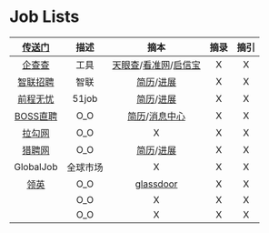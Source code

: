<style type="text/css">
#content {margin-left: 20px;}
#content table {width:1300px;}
</style>
# Job Lists

| [传送门](../navigation.md#sp) | 描述 | 摘本 | 摘录 | 摘引 |
|:---:|:---:|:---:|:---:|:---:|
| [企查查](https://www.qcc.com/) | 工具 | [天眼查](https://www.tianyancha.com/)/[看准网](https://www.kanzhun.com/)/[启信宝](https://www.qixin.com/) | X | X |
| [智联招聘](https://www.zhaopin.com/) | 智联 | [简历](https://i.zhaopin.com/resume)/[进展](https://i.zhaopin.com/schedule) | X | X |
| [前程无忧](https://www.51job.com/) | 51job | [简历](https://i.51job.com/resume/resume_center.php)/[进展](https://i.51job.com/userset/resume_browsed.php) | X | X |
| [BOSS直聘](https://www.zhipin.com/) | O_O | [简历](https://www.zhipin.com/web/geek/resume)/[消息中心](https://www.zhipin.com/web/geek/chat) | X | X |
| [拉勾网](https://www.lagou.com/) | O_O | X | X | X |
| [猎聘网](https://c.liepin.com/) | O_O | [简历](https://c.liepin.com/resume/getdefaultresume/)/[进展](https://c.liepin.com/apply/applylist/) | X | X |
| GlobalJob | 全球市场 | X | X | X |
| [领英](https://www.linkedin.com/) | O_O | [glassdoor](https://www.glassdoor.com/) | X | X |
| []() | O_O | X | X | X |
| []() | O_O | X | X | X |

